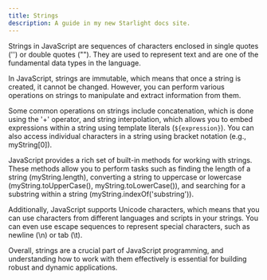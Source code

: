 ```yaml
---
title: Strings
description: A guide in my new Starlight docs site.
---
```

Strings in JavaScript are sequences of characters enclosed in single quotes ('') or double quotes (""). They are used to represent text and are one of the fundamental data types in the language.

In JavaScript, strings are immutable, which means that once a string is created, it cannot be changed. However, you can perform various operations on strings to manipulate and extract information from them.

Some common operations on strings include concatenation, which is done using the '+' operator, and string interpolation, which allows you to embed expressions within a string using template literals (`${expression}`). You can also access individual characters in a string using bracket notation (e.g., myString[0]).

JavaScript provides a rich set of built-in methods for working with strings. These methods allow you to perform tasks such as finding the length of a string (myString.length), converting a string to uppercase or lowercase (myString.toUpperCase(), myString.toLowerCase()), and searching for a substring within a string (myString.indexOf('substring')).

Additionally, JavaScript supports Unicode characters, which means that you can use characters from different languages and scripts in your strings. You can even use escape sequences to represent special characters, such as newline (\n) or tab (\t).

Overall, strings are a crucial part of JavaScript programming, and understanding how to work with them effectively is essential for building robust and dynamic applications.
